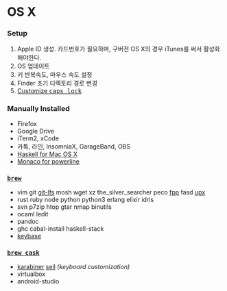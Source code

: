 OS X
========
### Setup
1.  Apple ID 생성. 카드번호가 필요하며, 구버전 OS X의 경우 iTunes를 써서 활성화해야한다.
1.  OS 업데이트
1.  키 반복속도, 마우스 속도 설정
1.  Finder 초기 디렉토리 경로 변경
1.  [Customize <kbd>caps lock</kbd>](https://pqrs.org/osx/karabiner/faq.html.en#capslock)

### Manually Installed
- Firefox
- Google Drive
- iTerm2, xCode
- 카톡, 라인, InsomniaX, GarageBand, OBS
- [Haskell for Mac OS X](https://ghcformacosx.github.io/)
- [Monaco for powerline][monaco]

### [`brew`](http://brew.sh)
- vim git [git-lfs] mosh wget xz the_silver_searcher peco [fpp] fasd [upx]
- rust ruby node python python3 erlang elixir idris
- svn p7zip htop gtar nmap binutils
- ocaml ledit
- pandoc
- ghc cabal-install haskell-stack
- [keybase]

### [`brew cask`](http://caskroom.io)
- [karabiner][] [seil][] *(keyboard customization)*
- virtualbox
- android-studio

[monaco]: https://gist.github.com/simnalamburt/90965dcb09cec6b82320/raw/58a9f61143273d5226be352d2c29ecf738e5bffd/monaco-powerline.otf
[git-lfs]: https://git-lfs.github.com/
[fpp]: https://facebook.github.io/PathPicker/
[keybase]: https://facebook.github.io/PathPicker/
[karabiner]: https://pqrs.org/osx/karabiner/
[seil]: https://pqrs.org/osx/karabiner/seil.html.en
[upx]: http://upx.sourceforge.net/
